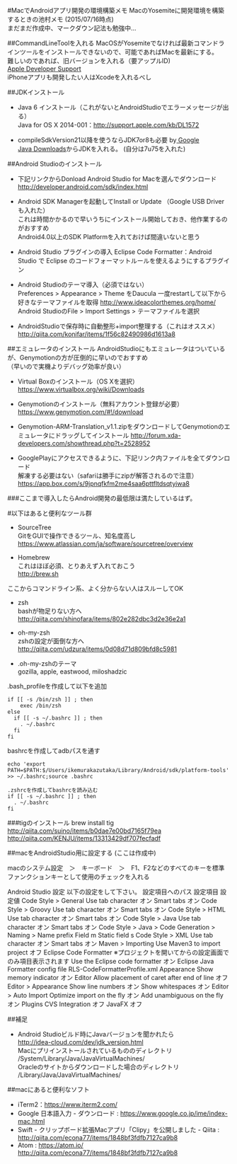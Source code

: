 #MacでAndroidアプリ開発の環境構築メモ
MacのYosemiteに開発環境を構築するときの池村メモ (2015/07/16時点)  
まだまだ作成中、マークダウン記法も勉強中...

##CommandLineToolを入れる
MacOSがYosemiteでなければ最新コマンドラインツールをインストールできないので、可能であればMacを最新にする。  
難しいのであれば、旧バージョンを入れる（要アップルID)  
[Apple Developer Support](https://developer.apple.com/jp/support/xcode/)  
iPhoneアプリも開発したい人はXcodeを入れるべし

##JDKインストール
- Java 6 インストール（これがないとAndroidStudioでエラーメッセージが出る）  
Java for OS X 2014-001：http://support.apple.com/kb/DL1572

- compileSdkVersion21以降を使うならJDK7or8も必要 by[ Google](http://tools.android.com/tech-docs/configuration/osx-jdk)  
[Java Downloads](http://www.oracle.com/technetwork/java/javase/downloads/index.html)からJDKを入れる。
(自分は7u75を入れた)

##Android Studioのインストール
- 下記リンクからDonload Android Studio for Macを選んでダウンロード
http://developer.android.com/sdk/index.html

- Android SDK Managerを起動してInstall or Update
（Google USB Driverも入れた）  
これは時間かかるので早いうちにインストール開始しておき、他作業するのがおすすめ  
Android4.0以上のSDK Platformを入れておけば間違いないと思う

- Android Studio プラグインの導入
Eclipse Code Formatter：Android Studio で Eclipse のコードフォーマットルールを使えるようにするプラグイン  


- Android Studioのテーマ導入（必須ではない）  
Preferences > Appearance > Theme をDaucula
一度restartして以下から好きなテーマファイルを取得
http://www.ideacolorthemes.org/home/
Android StudioのFile > Import Settings > テーマファイルを選択

- AndroidStudioで保存時に自動整形+import整理する（これはオススメ）  
http://qiita.com/konifar/items/1f56c82490986d1613a8

##エミュレータのインストール
AndroidStudioにもエミュレータはついているが、Genymotionの方が圧倒的に早いのでおすすめ  
（早いので実機よりデバッグ効率が良い）

- Virtual Boxのインストール（OS Xを選択）
https://www.virtualbox.org/wiki/Downloads

- Genymotionのインストール（無料アカウント登録が必要）
https://www.genymotion.com/#!/download

- Genymotion-ARM-Translation_v1.1.zipをダウンロードしてGenymotionのエミュレータにドラッグしてインストール
http://forum.xda-developers.com/showthread.php?t=2528952

- GooglePlayにアクセスできるように、下記リンク内ファイルを全てダウンロード  
解凍する必要はない（safariは勝手にzipが解答されるので注意）
https://app.box.com/s/9jpnqfkfm2me4saa6pttfltdsqtyiwa8

###ここまで導入したらAndroid開発の最低限は満たしているはず。

#以下はあると便利なツール群

- SourceTree  
GitをGUIで操作できるツール、知名度高し  
https://www.atlassian.com/ja/software/sourcetree/overview

- Homebrew  
これはほぼ必須、とりあえず入れておこう  
http://brew.sh

ここからコマンドライン系、よく分からない人はスルーしてOK  

- zsh  
bashが物足りない方へ
http://qiita.com/shinofara/items/802e282dbc3d2e36e2a1

- oh-my-zsh  
zshの設定が面倒な方へ
http://qiita.com/udzura/items/0d08d71d809bfd8c5981


- .oh-my-zshのテーマ  
gozilla,
apple,
eastwood,
miloshadzic

.bash_profileを作成して以下を追加
```
if [[ -s /bin/zsh ]] ; then
    exec /bin/zsh
else
  if [[ -s ~/.bashrc ]] ; then
    . ~/.bashrc
  fi
fi
```

bashrcを作成してadbパスを通す
```
echo 'export PATH=$PATH:$/Users/ikemurakazutaka/Library/Android/sdk/platform-tools' >> ~/.bashrc;source .bashrc

.zshrcを作成してbashrcを読み込む
if [[ -s ~/.bashrc ]] ; then
  . ~/.bashrc
fi
```

###tigのインストール
brew install tig
http://qiita.com/suino/items/b0dae7e00bd7165f79ea
http://qiita.com/KENJU/items/13313429df707fecfadf

##macをAndroidStudio用に設定する
(ここは作成中)  


macのシステム設定　＞　キーボード　＞　F1、F2などのすべてのキーを標準ファンクションキーとして使用のチェックを入れる


Android Studio 設定
以下の設定をして下さい。
設定項目へのパス
設定項目
設定値
Code Style > General
Use tab character
オン
Smart tabs
オン
Code Style > Groovy
Use tab character
オン
Smart tabs
オン
Code Style > HTML
Use tab character
オン
Smart tabs
オン
Code Style > Java
Use tab character
オン
Smart tabs
オン
Code Style > Java > Code Generation > Naming > Name prefix
Field
m
Static field
s
Code Style > XML
Use tab character
オン
Smart tabs
オン
Maven > Importing
Use Maven3 to import project
オフ
Eclipse Code Formatter
※プロジェクトを開いてからの設定画面でのみ項目表示されます
Use the Eclipse code formatter
オン
Eclipse Java Formatter config file
RLS-CodeFormatterProfile.xml
Appearance
Show memory indicator
オン
Editor
Allow placement of caret after end of line
オフ
Editor > Appearance
Show line numbers
オン
Show whitespaces
オン
Editor > Auto Import
Optimize import on the fly
オン
Add unambiguous on the fly
オン
Plugins
CVS Integration
オフ
JavaFX
オフ

##補足
- Android Studioビルド時にJavaバージョンを聞かれたら  
http://idea-cloud.com/dev/jdk_version.html  
Macにプリインストールされているもののディレクトリ  
/System/Library/Java/JavaVirtualMachines/  
Oracleのサイトからダウンロードした場合のディレクトリ  
/Library/Java/JavaVirtualMachines/




##macにあると便利なソフト
- iTerm2：https://www.iterm2.com/  
- Google 日本語入力 - ダウンロード : https://www.google.co.jp/ime/index-mac.html
- Swift - クリップボード拡張Macアプリ「Clipy」を公開しました - Qiita : http://qiita.com/econa77/items/1848bf3fdfb7127ca9b8  
- Atom : https://atom.io/  
http://qiita.com/econa77/items/1848bf3fdfb7127ca9b8
